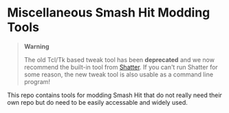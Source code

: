 # Miscellaneous Smash Hit Modding Tools

> **Warning**
>
> The old Tcl/Tk based tweak tool has been **deprecated** and we now recommend the built-in tool from [Shatter](https://github.com/Shatter-Team/Shatter). If you can't run Shatter for some reason, the new tweak tool is also usable as a command line program!

This repo contains tools for modding Smash Hit that do not really need their own repo but do need to be easily accessable and widely used.
